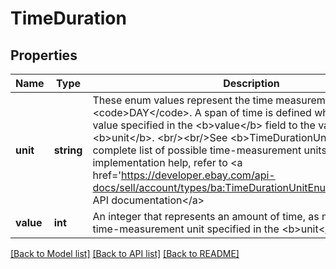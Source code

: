 # TimeDuration

## Properties
Name | Type | Description | Notes
------------ | ------------- | ------------- | -------------
**unit** | **string** | These enum values represent the time measurement unit, such as &lt;code&gt;DAY&lt;/code&gt;. A span of time is defined when you apply the value specified in the &lt;b&gt;value&lt;/b&gt; field to the value specified for &lt;b&gt;unit&lt;/b&gt;. &lt;br/&gt;&lt;br/&gt;See &lt;b&gt;TimeDurationUnitEnum&lt;/b&gt; for a complete list of possible time-measurement units. For implementation help, refer to &lt;a href&#x3D;&#x27;https://developer.ebay.com/api-docs/sell/account/types/ba:TimeDurationUnitEnum&#x27;&gt;eBay API documentation&lt;/a&gt; | [optional] 
**value** | **int** | An integer that represents an amount of time, as measured by the time-measurement unit specified in the &lt;b&gt;unit&lt;/b&gt; field. | [optional] 

[[Back to Model list]](../../README.md#documentation-for-models) [[Back to API list]](../../README.md#documentation-for-api-endpoints) [[Back to README]](../../README.md)

